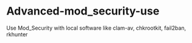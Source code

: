 # Advanced-mod_security-use
Use Mod_Security with local software like clam-av, chkrootkit, fail2ban, rkhunter
